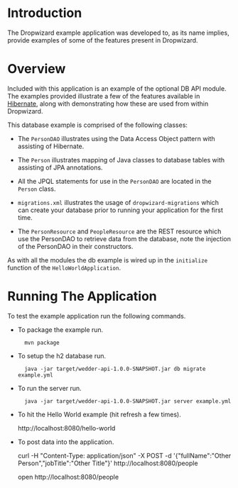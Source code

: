 # Introduction

The Dropwizard example application was developed to, as its name implies, provide examples of some of the features
present in Dropwizard.

# Overview

Included with this application is an example of the optional DB API module. The examples provided illustrate a few of
the features available in [Hibernate](http://hibernate.org/), along with demonstrating how these are used from within
Dropwizard.

This database example is comprised of the following classes:

* The `PersonDAO` illustrates using the Data Access Object pattern with assisting of Hibernate.

* The `Person` illustrates mapping of Java classes to database tables with assisting of JPA annotations.

* All the JPQL statements for use in the `PersonDAO` are located in the `Person` class.

* `migrations.xml` illustrates the usage of `dropwizard-migrations` which can create your database prior to running
your application for the first time.

* The `PersonResource` and `PeopleResource` are the REST resource which use the PersonDAO to retrieve data from the database, note the injection
of the PersonDAO in their constructors.

As with all the modules the db example is wired up in the `initialize` function of the `HelloWorldApplication`.

# Running The Application

To test the example application run the following commands.

* To package the example run.

        mvn package

* To setup the h2 database run.

        java -jar target/wedder-api-1.0.0-SNAPSHOT.jar db migrate example.yml

* To run the server run.

        java -jar target/wedder-api-1.0.0-SNAPSHOT.jar server example.yml

* To hit the Hello World example (hit refresh a few times).

	http://localhost:8080/hello-world

* To post data into the application.

	curl -H "Content-Type: application/json" -X POST -d '{"fullName":"Other Person","jobTitle":"Other Title"}' http://localhost:8080/people
	
	open http://localhost:8080/people
